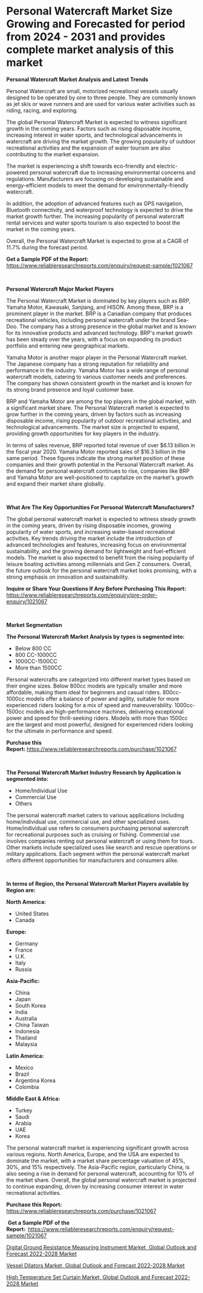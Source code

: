 <p><h1>Personal Watercraft Market Size Growing and Forecasted for period from 2024 - 2031 and provides complete market analysis of this market</h1></p><p><strong>Personal Watercraft Market Analysis and Latest Trends</strong></p>
<p><p>Personal Watercraft are small, motorized recreational vessels usually designed to be operated by one to three people. They are commonly known as jet skis or wave runners and are used for various water activities such as riding, racing, and exploring.</p><p>The global Personal Watercraft Market is expected to witness significant growth in the coming years. Factors such as rising disposable income, increasing interest in water sports, and technological advancements in watercraft are driving the market growth. The growing popularity of outdoor recreational activities and the expansion of water tourism are also contributing to the market expansion.</p><p>The market is experiencing a shift towards eco-friendly and electric-powered personal watercraft due to increasing environmental concerns and regulations. Manufacturers are focusing on developing sustainable and energy-efficient models to meet the demand for environmentally-friendly watercraft.</p><p>In addition, the adoption of advanced features such as GPS navigation, Bluetooth connectivity, and waterproof technology is expected to drive the market growth further. The increasing popularity of personal watercraft rental services and water sports tourism is also expected to boost the market in the coming years.</p><p>Overall, the Personal Watercraft Market is expected to grow at a CAGR of 11.7% during the forecast period.</p></p>
<p><strong>Get a Sample PDF of the Report:&nbsp;</strong> <a href="https://www.reliableresearchreports.com/enquiry/request-sample/1021067">https://www.reliableresearchreports.com/enquiry/request-sample/1021067</a></p>
<p>&nbsp;</p>
<p><strong>Personal Watercraft Major Market Players</strong></p>
<p><p>The Personal Watercraft Market is dominated by key players such as BRP, Yamaha Motor, Kawasaki, Sanjiang, and HISON. Among these, BRP is a prominent player in the market. BRP is a Canadian company that produces recreational vehicles, including personal watercraft under the brand Sea-Doo. The company has a strong presence in the global market and is known for its innovative products and advanced technology. BRP's market growth has been steady over the years, with a focus on expanding its product portfolio and entering new geographical markets.</p><p>Yamaha Motor is another major player in the Personal Watercraft market. The Japanese company has a strong reputation for reliability and performance in the industry. Yamaha Motor has a wide range of personal watercraft models, catering to various customer needs and preferences. The company has shown consistent growth in the market and is known for its strong brand presence and loyal customer base.</p><p>BRP and Yamaha Motor are among the top players in the global market, with a significant market share. The Personal Watercraft market is expected to grow further in the coming years, driven by factors such as increasing disposable income, rising popularity of outdoor recreational activities, and technological advancements. The market size is projected to expand, providing growth opportunities for key players in the industry.</p><p>In terms of sales revenue, BRP reported total revenue of over $6.13 billion in the fiscal year 2020. Yamaha Motor reported sales of $16.3 billion in the same period. These figures indicate the strong market position of these companies and their growth potential in the Personal Watercraft market. As the demand for personal watercraft continues to rise, companies like BRP and Yamaha Motor are well-positioned to capitalize on the market's growth and expand their market share globally.</p></p>
<p>&nbsp;</p>
<p><strong>What Are The Key Opportunities For Personal Watercraft Manufacturers?</strong></p>
<p><p>The global personal watercraft market is expected to witness steady growth in the coming years, driven by rising disposable incomes, growing popularity of water sports, and increasing water-based recreational activities. Key trends driving the market include the introduction of advanced technologies and features, increasing focus on environmental sustainability, and the growing demand for lightweight and fuel-efficient models. The market is also expected to benefit from the rising popularity of leisure boating activities among millennials and Gen Z consumers. Overall, the future outlook for the personal watercraft market looks promising, with a strong emphasis on innovation and sustainability.</p></p>
<p><strong>Inquire or Share Your Questions If Any Before Purchasing This Report:</strong> <a href="https://www.reliableresearchreports.com/enquiry/pre-order-enquiry/1021067">https://www.reliableresearchreports.com/enquiry/pre-order-enquiry/1021067</a></p>
<p>&nbsp;</p>
<p><strong>Market Segmentation</strong></p>
<p><strong>The Personal Watercraft Market Analysis by types is segmented into:</strong></p>
<p><ul><li>Below 800 CC</li><li>800 CC-1000CC</li><li>1000CC-1500CC</li><li>More than 1500CC</li></ul></p>
<p><p>Personal watercrafts are categorized into different market types based on their engine sizes. Below 800cc models are typically smaller and more affordable, making them ideal for beginners and casual riders. 800cc-1000cc models offer a balance of power and agility, suitable for more experienced riders looking for a mix of speed and maneuverability. 1000cc-1500cc models are high-performance machines, delivering exceptional power and speed for thrill-seeking riders. Models with more than 1500cc are the largest and most powerful, designed for experienced riders looking for the ultimate in performance and speed.</p></p>
<p><strong>Purchase this Report:&nbsp;</strong><a href="https://www.reliableresearchreports.com/purchase/1021067">https://www.reliableresearchreports.com/purchase/1021067</a></p>
<p>&nbsp;</p>
<p><strong>The Personal Watercraft Market Industry Research by Application is segmented into:</strong></p>
<p><ul><li>Home/Individual Use</li><li>Commercial Use</li><li>Others</li></ul></p>
<p><p>The personal watercraft market caters to various applications including home/individual use, commercial use, and other specialized uses. Home/individual use refers to consumers purchasing personal watercraft for recreational purposes such as cruising or fishing. Commercial use involves companies renting out personal watercraft or using them for tours. Other markets include specialized uses like search and rescue operations or military applications. Each segment within the personal watercraft market offers different opportunities for manufacturers and consumers alike.</p></p>
<p>&nbsp;</p>
<p><strong>In terms of Region, the Personal Watercraft Market Players available by Region are:</strong></p>
<p>
    <p> <strong> North America: </strong>
        <ul>
            <li>United States</li>
            <li>Canada</li>
        </ul>
        </p> 
    <p> <strong> Europe: </strong>
        <ul>
            <li>Germany</li>
            <li>France</li>
            <li>U.K.</li>
            <li>Italy</li>
            <li>Russia</li>
        </ul>
        </p> 
    <p> <strong> Asia-Pacific: </strong>
        <ul>
            <li>China</li>
            <li>Japan</li>
            <li>South Korea</li>
            <li>India</li>
            <li>Australia</li>
            <li>China Taiwan</li>
            <li>Indonesia</li>
            <li>Thailand</li>
            <li>Malaysia</li>
        </ul>
        </p> 
    <p> <strong> Latin America: </strong>
        <ul>
            <li>Mexico</li>
            <li>Brazil</li>
            <li>Argentina Korea</li>
            <li>Colombia</li>
        </ul>
        </p> 
    <p> <strong> Middle East & Africa: </strong>
        <ul>
            <li>Turkey</li>
            <li>Saudi</li>
            <li>Arabia</li>
            <li>UAE</li>
            <li>Korea</li>
        </ul>
    </p>
    </p>
<p><p>The personal watercraft market is experiencing significant growth across various regions. North America, Europe, and the USA are expected to dominate the market, with a market share percentage valuation of 45%, 30%, and 15% respectively. The Asia-Pacific region, particularly China, is also seeing a rise in demand for personal watercraft, accounting for 10% of the market share. Overall, the global personal watercraft market is projected to continue expanding, driven by increasing consumer interest in water recreational activities.</p></p>
<p><strong>Purchase this Report: </strong><a href="https://www.reliableresearchreports.com/purchase/1021067">https://www.reliableresearchreports.com/purchase/1021067</a></p>
<p>&nbsp;<strong>Get a Sample PDF of the Report:&nbsp;&nbsp;</strong><a href="https://www.reliableresearchreports.com/enquiry/request-sample/1021067">https://www.reliableresearchreports.com/enquiry/request-sample/1021067</a></p>
<p><strong></strong></p>
<p><p><a href="https://view.publitas.com/reportprime-1/digital-ground-resistance-measuring-instrument-market-global-outlook-and-forecast-2022-2028-market-size-share-trends-analysis-report-by-application-regional-outlook-competitive-strategies-and-segment-forecasts-2023-2030/">Digital Ground Resistance Measuring Instrument Market, Global Outlook and Forecast 2022-2028 Market</a></p><p><a href="https://view.publitas.com/reportprime-1/vessel-dilators-market-global-outlook-and-forecast-2022-2028-market-share-market-new-trends-analysis-report-by-type-by-application-by-end-use-by-region-and-segment-forecasts-2023-2030/">Vessel Dilators Market, Global Outlook and Forecast 2022-2028 Market</a></p><p><a href="https://view.publitas.com/reportprime-1/high-temperature-set-curtain-market-global-outlook-and-forecast-2022-2028-market-research-report-provides-thorough-industry-overview-which-offers-an-in-depth-analysis-of-product-trends-and-new-market-divisions/">High Temperature Set Curtain Market, Global Outlook and Forecast 2022-2028 Market</a></p></p>